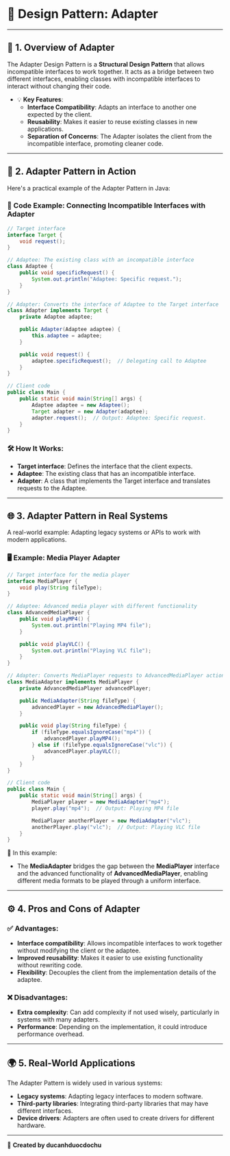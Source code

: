 
# 🎨 Design Pattern: Adapter

---

## 📖 1. Overview of Adapter
The Adapter Design Pattern is a **Structural Design Pattern** that allows incompatible interfaces to work together. It acts as a bridge between two different interfaces, enabling classes with incompatible interfaces to interact without changing their code.

- 💡 **Key Features**:
  - **Interface Compatibility**: Adapts an interface to another one expected by the client.
  - **Reusability**: Makes it easier to reuse existing classes in new applications.
  - **Separation of Concerns**: The Adapter isolates the client from the incompatible interface, promoting cleaner code.

---

## 🚀 2. Adapter Pattern in Action
Here's a practical example of the Adapter Pattern in Java:

### 🎯 Code Example: Connecting Incompatible Interfaces with Adapter
```java
// Target interface
interface Target {
    void request();
}

// Adaptee: The existing class with an incompatible interface
class Adaptee {
    public void specificRequest() {
        System.out.println("Adaptee: Specific request.");
    }
}

// Adapter: Converts the interface of Adaptee to the Target interface
class Adapter implements Target {
    private Adaptee adaptee;

    public Adapter(Adaptee adaptee) {
        this.adaptee = adaptee;
    }

    public void request() {
        adaptee.specificRequest();  // Delegating call to Adaptee
    }
}

// Client code
public class Main {
    public static void main(String[] args) {
        Adaptee adaptee = new Adaptee();
        Target adapter = new Adapter(adaptee);
        adapter.request();  // Output: Adaptee: Specific request.
    }
}
```

### 🛠️ How It Works:
- **Target interface**: Defines the interface that the client expects.
- **Adaptee**: The existing class that has an incompatible interface.
- **Adapter**: A class that implements the Target interface and translates requests to the Adaptee.

---

## 🌐 3. Adapter Pattern in Real Systems
A real-world example: Adapting legacy systems or APIs to work with modern applications.

### 🖥️ Example: Media Player Adapter
```java
// Target interface for the media player
interface MediaPlayer {
    void play(String fileType);
}

// Adaptee: Advanced media player with different functionality
class AdvancedMediaPlayer {
    public void playMP4() {
        System.out.println("Playing MP4 file");
    }

    public void playVLC() {
        System.out.println("Playing VLC file");
    }
}

// Adapter: Converts MediaPlayer requests to AdvancedMediaPlayer actions
class MediaAdapter implements MediaPlayer {
    private AdvancedMediaPlayer advancedPlayer;

    public MediaAdapter(String fileType) {
        advancedPlayer = new AdvancedMediaPlayer();
    }

    public void play(String fileType) {
        if (fileType.equalsIgnoreCase("mp4")) {
            advancedPlayer.playMP4();
        } else if (fileType.equalsIgnoreCase("vlc")) {
            advancedPlayer.playVLC();
        }
    }
}

// Client code
public class Main {
    public static void main(String[] args) {
        MediaPlayer player = new MediaAdapter("mp4");
        player.play("mp4");  // Output: Playing MP4 file

        MediaPlayer anotherPlayer = new MediaAdapter("vlc");
        anotherPlayer.play("vlc");  // Output: Playing VLC file
    }
}
```

📘 In this example:
- The **MediaAdapter** bridges the gap between the **MediaPlayer** interface and the advanced functionality of **AdvancedMediaPlayer**, enabling different media formats to be played through a uniform interface.

---

## ⚙️ 4. Pros and Cons of Adapter

### ✅ **Advantages**:
- **Interface compatibility**: Allows incompatible interfaces to work together without modifying the client or the adaptee.
- **Improved reusability**: Makes it easier to use existing functionality without rewriting code.
- **Flexibility**: Decouples the client from the implementation details of the adaptee.

### ❌ **Disadvantages**:
- **Extra complexity**: Can add complexity if not used wisely, particularly in systems with many adapters.
- **Performance**: Depending on the implementation, it could introduce performance overhead.

---

## 🌍 5. Real-World Applications
The Adapter Pattern is widely used in various systems:
- **Legacy systems**: Adapting legacy interfaces to modern software.
- **Third-party libraries**: Integrating third-party libraries that may have different interfaces.
- **Device drivers**: Adapters are often used to create drivers for different hardware.

---

📝 **Created by ducanhduocdochu**
